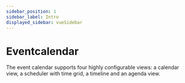```yaml
---
sidebar_position: 1
sidebar_label: Intro
displayed_sidebar: vueSidebar
---
```


# Eventcalendar

The event calendar supports four highly configurable views: a calendar view, a scheduler with time grid, a timeline and an agenda view.
